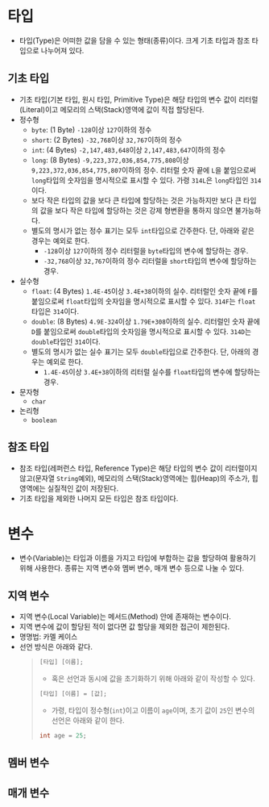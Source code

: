 # 타입
- 타입(Type)은 어떠한 값을 담을 수 있는 형태(종류)이다. 크게 기초 타입과 참조 타입으로 나누어져 있다.

## 기초 타입
- 기초 타입(기본 타입, 원시 타입, Primitive Type)은 해당 타입의 변수 값이 리터럴(Literal)이고 메모리의 스택(Stack)영역에 값이 직접 할당된다.
- 정수형
  - `byte`: (1 Byte) `-128`이상 `127`이하의 정수
  - `short`: (2 Bytes) `-32,768`이상 `32,767`이하의 정수
  - `int`: (4 Bytes) `-2,147,483,648`이상 `2,147,483,647`이하의 정수
  - `long`: (8 Bytes) `-9,223,372,036,854,775,808`이상 `9,223,372,036,854,775,807`이하의 정수. 리터럴 숫자 끝에 `L`을 붙임으로써 `long`타입의 숫자임을 명시적으로 표시할 수 있다. 가령 `314L`은 `long`타입인 `314`이다.
  - 보다 작은 타입의 값을 보다 큰 타입에 할당하는 것은 가능하지만 보다 큰 타입의 값을 보다 작은 타입에 할당하는 것은 강제 형변환을 통하지 않으면 불가능하다.
  - 별도의 명시가 없는 정수 표기는 모두 `int`타입으로 간주한다. 단, 아래와 같은 경우는 예외로 한다.
    - `-128`이상 `127`이하의 정수 리터럴을 `byte`타입의 변수에 할당하는 경우.
    - `-32,768`이상 `32,767`이하의 정수 리터럴을 `short`타입의 변수에 할당하는 경우.
- 실수형
  - `float`: (4 Bytes) `1.4E-45`이상 `3.4E+38`이하의 실수. 리터럴인 숫자 끝에 `F`를 붙임으로써 `float`타입의 숫자임을 명시적으로 표시할 수 있다. `314F`는 `float`타입은 `314`이다.
  - `double`: (8 Bytes) `4.9E-324`이상 `1.79E+308`이하의 실수. 리터럴인 숫자 끝에 `D`를 붙임으로써 `double`타입의 숫자임을 명시적으로 표시할 수 있다. `314D`는 `double`타입인 `314`이다.
  - 별도의 명시가 없는 실수 표기는 모두 `double`타입으로 간주한다. 단, 아래의 경우는 예외로 한다.
    - `1.4E-45`이상 `3.4E+38`이하의 리터럴 실수를 `float`타입의 변수에 할당하는 경우.
- 문자형
  - `char`
- 논리형
  - `boolean`

## 참조 타입
- 참조 타입(레퍼런스 타입, Reference Type)은 해당 타입의 변수 값이 리터럴이지 않고(문자열 `String`예외), 메모리의 스택(Stack)영역에는 힙(Heap)의 주소가, 힙 영역에는 실질적인 값이 저장된다.
- 기초 타입을 제외한 나머지 모든 타입은 참조 타입이다. 

# 변수
- 변수(Variable)는 타입과 이름을 가지고 타입에 부합하는 값을 할당하여 활용하기 위해 사용한다. 종류는 지역 변수와 멤버 변수, 매개 변수 등으로 나눌 수 있다.

## 지역 변수
- 지역 변수(Local Variable)는 메서드(Method) 안에 존재하는 변수이다.
- 지역 변수에 값이 할당된 적이 없다면 값 할당을 제외한 접근이 제한된다.
- 명명법: 카멜 케이스
- 선언 방식은 아래와 같다.
  >```java
  > [타입] [이름]; 
  >```
  > - 혹은 선언과 동시에 값을 초기화하기 위해 아래와 같이 작성할 수 있다.
  >```java
  > [타입] [이름] = [값]; 
  >```
  > - 가령, 타입이 정수형(`int`)이고 이름이 `age`이며, 초기 값이 `25`인 변수의 선언은 아래와 같이 한다.
  >```java
  > int age = 25; 
  >```

## 멤버 변수


## 매개 변수

